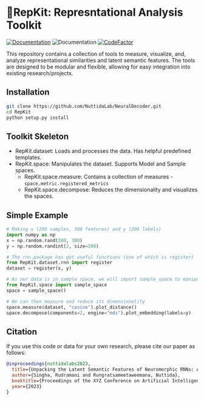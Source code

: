 # 🧠RepKit: Represntational Analysis Toolkit

[![Documentation](https://img.shields.io/badge/api-documentation-blue.svg)](https://nuttidalab.github.io/NeuralDecoder/) ![Documentation](https://img.shields.io/badge/python-3.11-blue.svg) [![CodeFactor](https://www.codefactor.io/repository/github/nuttidalab/neuraldecoder/badge)](https://www.codefactor.io/repository/github/nuttidalab/neuraldecoder)

This repository contains a collection of tools to measure, visualize, and, analyze representational similarities and latent semantic features. The tools are designed to be modular and flexible, allowing for easy integration into existing research/projects.

## Installation

```bash
git clone https://github.com/NuttidaLab/NeuralDecoder.git
cd RepKit
python setup.py install
```

## Toolkit Skeleton

* RepKit.dataset: Loads and processes the data. Has helpful predefined templates.
* RepKit.space: Manipulates the dataset. Supports Model and Sample spaces.
  * RepKit.space.measure: Contains a collection of measures - `space.metric.registered_metrics`
  * RepKit.space.decompose: Reduces the dimensionality and visualizes the spaces.

## Simple Example

```python
# Making x (200 samples, 300 features) and y (200 labels)
import numpy as np
x = np.random.rand(200, 300)
y = np.random.randint(2, size=200)

# The rnn package has got useful functions (one of which is register)
from RepKit.dataset.rnn import register
dataset = register(x, y)

# As our data is in sample space, we will import sample_space to manipulate it
from RepKit.space import sample_space
space = sample_space()

# We can then measure and reduce its dimensionality
space.measure(dataset, "cosine").plot_distance()
space.decompose(components=2, engine="mds").plot_embedding(labels=y)
```

## Citation

If you use this code or data for your own research, please cite our paper as follows:

```BibTeX
@inproceedings{nuttidalabs2023,
  title={Unpacking the Latent Semantic Features of Neuromorphic RNNs: An RSA Analysis},
  author={Singha, Rudramani and Rungratsameetaweemana, Nuttida},
  booktitle={Proceedings of the XYZ Conference on Artificial Intelligence and Neuroscience},
  year={2023}
}
```
